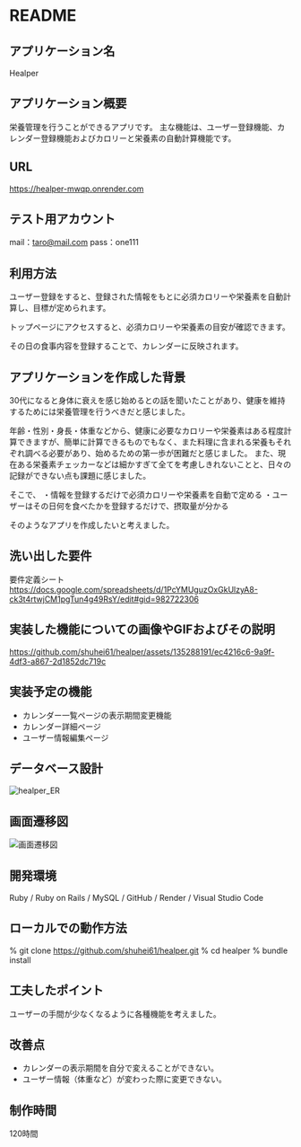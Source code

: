# README

## アプリケーション名
Healper
## アプリケーション概要
栄養管理を行うことができるアプリです。
主な機能は、ユーザー登録機能、カレンダー登録機能およびカロリーと栄養素の自動計算機能です。
## URL
https://healper-mwqp.onrender.com
## テスト用アカウント
mail：taro@mail.com
pass：one111
## 利用方法
ユーザー登録をすると、登録された情報をもとに必須カロリーや栄養素を自動計算し、目標が定められます。

トップページにアクセスすると、必須カロリーや栄養素の目安が確認できます。

その日の食事内容を登録することで、カレンダーに反映されます。
## アプリケーションを作成した背景
30代になると身体に衰えを感じ始めるとの話を聞いたことがあり、健康を維持するためには栄養管理を行うべきだと感じました。

年齢・性別・身長・体重などから、健康に必要なカロリーや栄養素はある程度計算できますが、簡単に計算できるものでもなく、また料理に含まれる栄養もそれぞれ調べる必要があり、始めるための第一歩が困難だと感じました。
また、現在ある栄養素チェッカーなどは細かすぎて全てを考慮しきれないことと、日々の記録ができない点も課題に感じました。

そこで、
・情報を登録するだけで必須カロリーや栄養素を自動で定める
・ユーザーはその日何を食べたかを登録するだけで、摂取量が分かる

そのようなアプリを作成したいと考えました。
## 洗い出した要件
要件定義シート
https://docs.google.com/spreadsheets/d/1PcYMUguzOxGkUlzyA8-ck3t4rtwjCM1pgTun4g49RsY/edit#gid=982722306
## 実装した機能についての画像やGIFおよびその説明
https://github.com/shuhei61/healper/assets/135288191/ec4216c6-9a9f-4df3-a867-2d1852dc719c
## 実装予定の機能
- カレンダー一覧ページの表示期間変更機能
- カレンダー詳細ページ
- ユーザー情報編集ページ
## データベース設計
![healper_ER](https://github.com/shuhei61/healper/assets/135288191/c8c9146b-d694-4aa4-b8a5-f5d1112e6ff2)
## 画面遷移図
![画面遷移図](https://github.com/shuhei61/healper/assets/135288191/da1030f9-cc7f-451e-8b2d-4b1617b4b38e)
## 開発環境
Ruby / Ruby on Rails / MySQL / GitHub / Render / Visual Studio Code
## ローカルでの動作方法
% git clone https://github.com/shuhei61/healper.git
% cd healper
% bundle install
## 工夫したポイント
ユーザーの手間が少なくなるように各種機能を考えました。
## 改善点
- カレンダーの表示期間を自分で変えることができない。
- ユーザー情報（体重など）が変わった際に変更できない。
## 制作時間
120時間